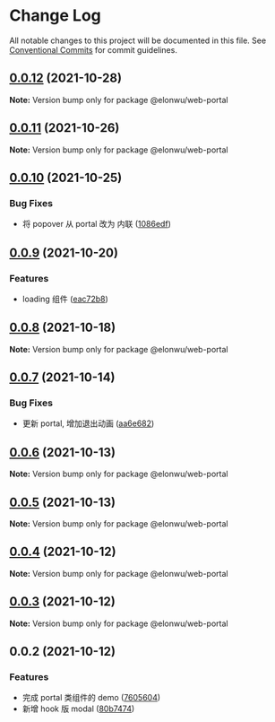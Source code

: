 # Change Log

All notable changes to this project will be documented in this file.
See [Conventional Commits](https://conventionalcommits.org) for commit guidelines.

## [0.0.12](https://github.com/ElonWu/elonwu_ui/compare/@elonwu/web-portal@0.0.11...@elonwu/web-portal@0.0.12) (2021-10-28)

**Note:** Version bump only for package @elonwu/web-portal





## [0.0.11](https://github.com/ElonWu/elonwu_ui/compare/@elonwu/web-portal@0.0.10...@elonwu/web-portal@0.0.11) (2021-10-26)

**Note:** Version bump only for package @elonwu/web-portal





## [0.0.10](https://github.com/ElonWu/elonwu_ui/compare/@elonwu/web-portal@0.0.9...@elonwu/web-portal@0.0.10) (2021-10-25)


### Bug Fixes

* 将 popover 从 portal 改为 内联 ([1086edf](https://github.com/ElonWu/elonwu_ui/commit/1086edf61457e603394e30055a83e02d3eb77626))





## [0.0.9](https://github.com/ElonWu/elonwu_ui/compare/@elonwu/web-portal@0.0.8...@elonwu/web-portal@0.0.9) (2021-10-20)


### Features

* loading 组件 ([eac72b8](https://github.com/ElonWu/elonwu_ui/commit/eac72b893be9d8cebb547aecc258f15120d18c30))





## [0.0.8](https://github.com/ElonWu/elonwu_ui/compare/@elonwu/web-portal@0.0.7...@elonwu/web-portal@0.0.8) (2021-10-18)

**Note:** Version bump only for package @elonwu/web-portal





## [0.0.7](https://github.com/ElonWu/elonwu_ui/compare/@elonwu/web-portal@0.0.6...@elonwu/web-portal@0.0.7) (2021-10-14)


### Bug Fixes

* 更新 portal, 增加退出动画 ([aa6e682](https://github.com/ElonWu/elonwu_ui/commit/aa6e682f65717ae3141b79704937cb4c099cfeb4))





## [0.0.6](https://github.com/ElonWu/elonwu_ui/compare/@elonwu/web-portal@0.0.5...@elonwu/web-portal@0.0.6) (2021-10-13)

**Note:** Version bump only for package @elonwu/web-portal





## [0.0.5](https://github.com/ElonWu/elonwu_ui/compare/@elonwu/web-portal@0.0.4...@elonwu/web-portal@0.0.5) (2021-10-13)

**Note:** Version bump only for package @elonwu/web-portal





## [0.0.4](https://github.com/ElonWu/elonwu_ui/compare/@elonwu/web-portal@0.0.3...@elonwu/web-portal@0.0.4) (2021-10-12)

**Note:** Version bump only for package @elonwu/web-portal

## [0.0.3](https://github.com/ElonWu/elonwu_ui/compare/@elonwu/web-portal@0.0.2...@elonwu/web-portal@0.0.3) (2021-10-12)

**Note:** Version bump only for package @elonwu/web-portal

## 0.0.2 (2021-10-12)

### Features

- 完成 portal 类组件的 demo ([7605604](https://github.com/ElonWu/elonwu_ui/commit/76056040e776489739f3fd91a4d0a862b414d9a0))
- 新增 hook 版 modal ([80b7474](https://github.com/ElonWu/elonwu_ui/commit/80b7474ea4f8576b383f69c1be0036b8e066a189))
